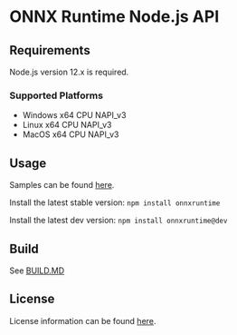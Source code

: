 # ONNX Runtime Node.js API

## Requirements
Node.js version 12.x is required.


### Supported Platforms

- Windows x64 CPU NAPI_v3
- Linux x64 CPU NAPI_v3
- MacOS x64 CPU NAPI_v3

## Usage
Samples can be found [here](../samples/nodejs).

Install the latest stable version: `npm install onnxruntime`

Install the latest dev version: `npm install onnxruntime@dev`

## Build
See [BUILD.MD](../BUILD.md#apis-and-language-bindings)

## License
License information can be found [here](../README.md#license).